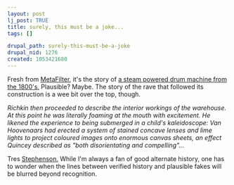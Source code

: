 ```yaml
--- 
layout: post
lj_post: TRUE
title: surely, this must be a joke...
tags: []

drupal_path: surely-this-must-be-a-joke
drupal_nid: 1276
created: 1053421680
---
```

Fresh from <a href="http://www.metafilter.com" target="_new">MetaFilter,</a> it's the story of <a href="http://www.museumoftechno.org/collections/franklin/extract_01.html" target="_new">a steam powered drum machine from the 1800's.</a> Plausible? Maybe. The story of the rave that followed its construction is a wee bit over the top, though.

<i>Richkin then proceeded to describe the interior workings of the warehouse. At this point he was literally foaming at the mouth with excitement. He likened the experience to being submerged in a child's kaleidoscope: Van Hoovenaars had erected a system of stained concave lenses and lime lights to project coloured images onto enormous canvas sheets, an effect Quincey described as "both disorientating and compelling"...</i>

Tres <a href="http://www.amazon.com/exec/obidos/tg/detail/-/0553380966/qid=1053439535/sr=8-1/ref=sr_8_1/104-4303480-1517518?v=glance&s=books&n=507846" target="_blank">Stephenson.</a> While I'm always a fan of good alternate history, one has to wonder when the lines between verified history and plausible fakes will be blurred beyond recognition.
